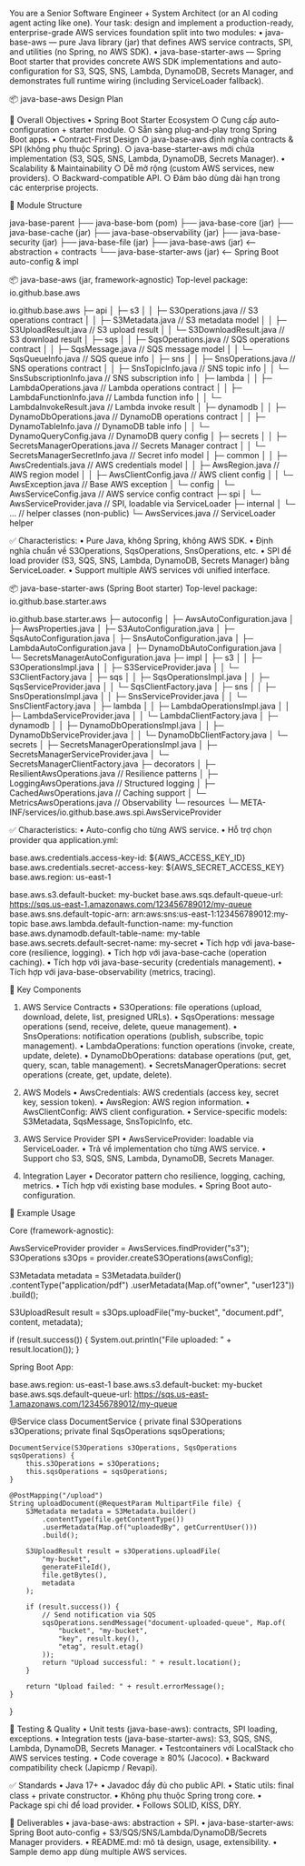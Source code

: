 You are a Senior Software Engineer + System Architect (or an AI coding agent acting like one).
Your task: design and implement a production-ready, enterprise-grade AWS services foundation split into two modules:
	• java-base-aws — pure Java library (jar) that defines AWS service contracts, SPI, and utilities (no Spring, no AWS SDK).
	• java-base-starter-aws — Spring Boot starter that provides concrete AWS SDK implementations and auto-configuration for S3, SQS, SNS, Lambda, DynamoDB, Secrets Manager, and demonstrates full runtime wiring (including ServiceLoader fallback).

📦 java-base-aws Design Plan

🎯 Overall Objectives
	• Spring Boot Starter Ecosystem
		○ Cung cấp auto-configuration + starter module.
		○ Sẵn sàng plug-and-play trong Spring Boot apps.
	• Contract-First Design
		○ java-base-aws định nghĩa contracts & SPI (không phụ thuộc Spring).
		○ java-base-starter-aws mới chứa implementation (S3, SQS, SNS, Lambda, DynamoDB, Secrets Manager).
	• Scalability & Maintainability
		○ Dễ mở rộng (custom AWS services, new providers).
		○ Backward-compatible API.
		○ Đảm bảo dùng dài hạn trong các enterprise projects.

📂 Module Structure

java-base-parent
├── java-base-bom (pom)
├── java-base-core (jar)
├── java-base-cache (jar)
├── java-base-observability (jar)
├── java-base-security (jar)
├── java-base-file (jar)
├── java-base-aws (jar)                <-- abstraction + contracts
└── java-base-starter-aws (jar)        <-- Spring Boot auto-config & impl

📦 java-base-aws (jar, framework-agnostic)
Top-level package: io.github.base.aws

io.github.base.aws
 ├─ api
 │   ├─ s3
 │   │   ├─ S3Operations.java          // S3 operations contract
 │   │   ├─ S3Metadata.java            // S3 metadata model
 │   │   ├─ S3UploadResult.java        // S3 upload result
 │   │   └─ S3DownloadResult.java      // S3 download result
 │   ├─ sqs
 │   │   ├─ SqsOperations.java         // SQS operations contract
 │   │   ├─ SqsMessage.java            // SQS message model
 │   │   └─ SqsQueueInfo.java          // SQS queue info
 │   ├─ sns
 │   │   ├─ SnsOperations.java         // SNS operations contract
 │   │   ├─ SnsTopicInfo.java          // SNS topic info
 │   │   └─ SnsSubscriptionInfo.java   // SNS subscription info
 │   ├─ lambda
 │   │   ├─ LambdaOperations.java      // Lambda operations contract
 │   │   ├─ LambdaFunctionInfo.java    // Lambda function info
 │   │   └─ LambdaInvokeResult.java    // Lambda invoke result
 │   ├─ dynamodb
 │   │   ├─ DynamoDbOperations.java    // DynamoDB operations contract
 │   │   ├─ DynamoTableInfo.java       // DynamoDB table info
 │   │   └─ DynamoQueryConfig.java     // DynamoDB query config
 │   ├─ secrets
 │   │   ├─ SecretsManagerOperations.java // Secrets Manager contract
 │   │   └─ SecretsManagerSecretInfo.java // Secret info model
 │   ├─ common
 │   │   ├─ AwsCredentials.java        // AWS credentials model
 │   │   ├─ AwsRegion.java             // AWS region model
 │   │   ├─ AwsClientConfig.java       // AWS client config
 │   │   └─ AwsException.java          // Base AWS exception
 │   └─ config
 │       └─ AwsServiceConfig.java      // AWS service config contract
 ├─ spi
 │   └─ AwsServiceProvider.java        // SPI, loadable via ServiceLoader
 ├─ internal
 │   └─ …                              // helper classes (non-public)
 └─ AwsServices.java                   // ServiceLoader helper

✅ Characteristics:
	• Pure Java, không Spring, không AWS SDK.
	• Định nghĩa chuẩn về S3Operations, SqsOperations, SnsOperations, etc.
	• SPI để load provider (S3, SQS, SNS, Lambda, DynamoDB, Secrets Manager) bằng ServiceLoader.
	• Support multiple AWS services với unified interface.

📦 java-base-starter-aws (Spring Boot starter)
Top-level package: io.github.base.starter.aws

io.github.base.starter.aws
 ├─ autoconfig
 │   ├─ AwsAutoConfiguration.java
 │   ├─ AwsProperties.java
 │   ├─ S3AutoConfiguration.java
 │   ├─ SqsAutoConfiguration.java
 │   ├─ SnsAutoConfiguration.java
 │   ├─ LambdaAutoConfiguration.java
 │   ├─ DynamoDbAutoConfiguration.java
 │   └─ SecretsManagerAutoConfiguration.java
 ├─ impl
 │   ├─ s3
 │   │   ├─ S3OperationsImpl.java
 │   │   ├─ S3ServiceProvider.java
 │   │   └─ S3ClientFactory.java
 │   ├─ sqs
 │   │   ├─ SqsOperationsImpl.java
 │   │   ├─ SqsServiceProvider.java
 │   │   └─ SqsClientFactory.java
 │   ├─ sns
 │   │   ├─ SnsOperationsImpl.java
 │   │   ├─ SnsServiceProvider.java
 │   │   └─ SnsClientFactory.java
 │   ├─ lambda
 │   │   ├─ LambdaOperationsImpl.java
 │   │   ├─ LambdaServiceProvider.java
 │   │   └─ LambdaClientFactory.java
 │   ├─ dynamodb
 │   │   ├─ DynamoDbOperationsImpl.java
 │   │   ├─ DynamoDbServiceProvider.java
 │   │   └─ DynamoDbClientFactory.java
 │   └─ secrets
 │       ├─ SecretsManagerOperationsImpl.java
 │       ├─ SecretsManagerServiceProvider.java
 │       └─ SecretsManagerClientFactory.java
 ├─ decorators
 │   ├─ ResilientAwsOperations.java    // Resilience patterns
 │   ├─ LoggingAwsOperations.java      // Structured logging
 │   ├─ CachedAwsOperations.java       // Caching support
 │   └─ MetricsAwsOperations.java      // Observability
 └─ resources
     └─ META-INF/services/io.github.base.aws.spi.AwsServiceProvider

✅ Characteristics:
	• Auto-config cho từng AWS service.
	• Hỗ trợ chọn provider qua application.yml:

base.aws.credentials.access-key-id: ${AWS_ACCESS_KEY_ID}
base.aws.credentials.secret-access-key: ${AWS_SECRET_ACCESS_KEY}
base.aws.region: us-east-1

base.aws.s3.default-bucket: my-bucket
base.aws.sqs.default-queue-url: https://sqs.us-east-1.amazonaws.com/123456789012/my-queue
base.aws.sns.default-topic-arn: arn:aws:sns:us-east-1:123456789012:my-topic
base.aws.lambda.default-function-name: my-function
base.aws.dynamodb.default-table-name: my-table
base.aws.secrets.default-secret-name: my-secret
	• Tích hợp với java-base-core (resilience, logging).
	• Tích hợp với java-base-cache (operation caching).
	• Tích hợp với java-base-security (credentials management).
	• Tích hợp với java-base-observability (metrics, tracing).

🧩 Key Components

1. AWS Service Contracts
	• S3Operations: file operations (upload, download, delete, list, presigned URLs).
	• SqsOperations: message operations (send, receive, delete, queue management).
	• SnsOperations: notification operations (publish, subscribe, topic management).
	• LambdaOperations: function operations (invoke, create, update, delete).
	• DynamoDbOperations: database operations (put, get, query, scan, table management).
	• SecretsManagerOperations: secret operations (create, get, update, delete).

2. AWS Models
	• AwsCredentials: AWS credentials (access key, secret key, session token).
	• AwsRegion: AWS region information.
	• AwsClientConfig: AWS client configuration.
	• Service-specific models: S3Metadata, SqsMessage, SnsTopicInfo, etc.

3. AWS Service Provider SPI
	• AwsServiceProvider: loadable via ServiceLoader.
	• Trả về implementation cho từng AWS service.
	• Support cho S3, SQS, SNS, Lambda, DynamoDB, Secrets Manager.

4. Integration Layer
	• Decorator pattern cho resilience, logging, caching, metrics.
	• Tích hợp với existing base modules.
	• Spring Boot auto-configuration.

📖 Example Usage

Core (framework-agnostic):

AwsServiceProvider provider = AwsServices.findProvider("s3");
S3Operations s3Ops = provider.createS3Operations(awsConfig);

S3Metadata metadata = S3Metadata.builder()
    .contentType("application/pdf")
    .userMetadata(Map.of("owner", "user123"))
    .build();
    
S3UploadResult result = s3Ops.uploadFile("my-bucket", "document.pdf", content, metadata);

if (result.success()) {
    System.out.println("File uploaded: " + result.location());
}

Spring Boot App:

base.aws.region: us-east-1
base.aws.s3.default-bucket: my-bucket
base.aws.sqs.default-queue-url: https://sqs.us-east-1.amazonaws.com/123456789012/my-queue

@Service
class DocumentService {
    private final S3Operations s3Operations;
    private final SqsOperations sqsOperations;
    
    DocumentService(S3Operations s3Operations, SqsOperations sqsOperations) {
        this.s3Operations = s3Operations;
        this.sqsOperations = sqsOperations;
    }
    
    @PostMapping("/upload")
    String uploadDocument(@RequestParam MultipartFile file) {
        S3Metadata metadata = S3Metadata.builder()
            .contentType(file.getContentType())
            .userMetadata(Map.of("uploadedBy", getCurrentUser()))
            .build();
            
        S3UploadResult result = s3Operations.uploadFile(
            "my-bucket", 
            generateFileId(), 
            file.getBytes(), 
            metadata
        );
        
        if (result.success()) {
            // Send notification via SQS
            sqsOperations.sendMessage("document-uploaded-queue", Map.of(
                "bucket", "my-bucket",
                "key", result.key(),
                "etag", result.etag()
            ));
            return "Upload successful: " + result.location();
        }
        
        return "Upload failed: " + result.errorMessage();
    }
}

🧪 Testing & Quality
	• Unit tests (java-base-aws): contracts, SPI loading, exceptions.
	• Integration tests (java-base-starter-aws): S3, SQS, SNS, Lambda, DynamoDB, Secrets Manager.
	• Testcontainers với LocalStack cho AWS services testing.
	• Code coverage ≥ 80% (Jacoco).
	• Backward compatibility check (Japicmp / Revapi).

✅ Standards
	• Java 17+
	• Javadoc đầy đủ cho public API.
	• Static utils: final class + private constructor.
	• Không phụ thuộc Spring trong core.
	• Package spi chỉ để load provider.
	• Follows SOLID, KISS, DRY.

🚀 Deliverables
	• java-base-aws: abstraction + SPI.
	• java-base-starter-aws: Spring Boot auto-config + S3/SQS/SNS/Lambda/DynamoDB/Secrets Manager providers.
	• README.md: mô tả design, usage, extensibility.
	• Sample demo app dùng multiple AWS services.
